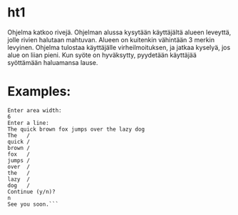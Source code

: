 # ht1

Ohjelma katkoo rivejä. Ohjelman alussa kysytään käyttäjältä
alueen leveyttä, jolle rivien halutaan mahtuvan. Alueen on kuitenkin vähintään 3 merkin levyinen. Ohjelma
tulostaa käyttäjälle virheilmoituksen, ja jatkaa kyselyä, jos alue on liian pieni. Kun syöte on hyväksytty,
pyydetään käyttäjää syöttämään haluamansa lause.

# Examples:

```Hello! I break lines.
Enter area width:
6
Enter a line:
The quick brown fox jumps over the lazy dog
The   /
quick /
brown /
fox   /
jumps /
over  /
the   /
lazy  /
dog   /
Continue (y/n)?
n
See you soon.```
